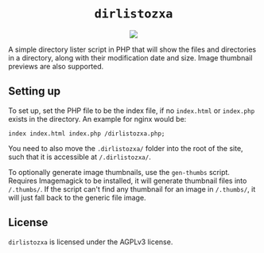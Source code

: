 <h1 align="center"><code>dirlistozxa</code></h1>

<p align="center"><img src="https://user-images.githubusercontent.com/60856959/235306666-4c66584a-f4c0-413e-bc58-09a724b02158.png"></p>

A simple directory lister script in PHP that will show the files and directories in a directory, along with their modification date and size. Image thumbnail previews are also supported.

## Setting up
To set up, set the PHP file to be the index file, if no `index.html` or `index.php` exists in the directory. An example for nginx would be:

```nginx
index index.html index.php /dirlistozxa.php;
```

You need to also move the `.dirlistozxa/` folder into the root of the site, such that it is accessible at `/.dirlistozxa/`.

To optionally generate image thumbnails, use the `gen-thumbs` script. Requires Imagemagick to be installed, it will generate thumbnail files into `/.thumbs/`. If the script can't find any thumbnail for an image in `/.thumbs/`, it will just fall back to the generic file image.

## License
`dirlistozxa` is licensed under the AGPLv3 license.

